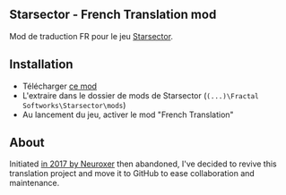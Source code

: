 ## Starsector - French Translation mod
Mod de traduction FR pour le jeu [Starsector](https://fractalsoftworks.com/).

## Installation

- Télécharger [ce mod](https://github.com/grena/starsector_french_translation_mod/archive/refs/heads/main.zip)
- L'extraire dans le dossier de mods de Starsector (`(...)\Fractal Softworks\Starsector\mods`)
- Au lancement du jeu, activer le mod "French Translation"

## About
Initiated [in 2017 by Neuroxer](https://fractalsoftworks.com/forum/index.php?topic=12799.msg216851#msg216851) then abandoned, I've decided to revive this translation project and move it to GitHub to ease collaboration and maintenance.
